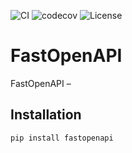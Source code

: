 ![CI](https://github.com/mr-fatalyst/fastopenapi/actions/workflows/test.yml/badge.svg)
![codecov](https://codecov.io/gh/mr-fatalyst/fastopenapi/branch/main/graph/badge.svg?token=USHR1I0CJB)
![License](https://img.shields.io/github/license/mr-fatalyst/fastopenapi)

# FastOpenAPI

FastOpenAPI – 

## Installation

```bash
pip install fastopenapi
